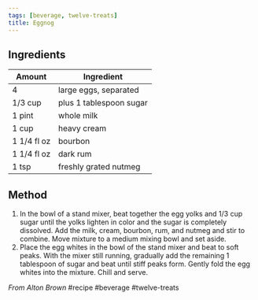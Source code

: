 ```yaml
---
tags: [beverage, twelve-treats]
title: Eggnog
---
```

## Ingredients
Amount | Ingredient
---|---
4 | large eggs, separated
1/3 cup | plus 1 tablespoon sugar
1 pint | whole milk
1 cup | heavy cream
1 1/4 fl oz | bourbon
1 1/4 fl oz | dark rum
1 tsp | freshly grated nutmeg

## Method
1. In the bowl of a stand mixer, beat together the egg yolks and 1/3 cup sugar until the yolks lighten in color and the sugar is completely dissolved. Add the milk, cream, bourbon, rum, and nutmeg and stir to combine. Move mixture to a medium mixing bowl and set aside.
2. Place the egg whites in the bowl of the stand mixer and beat to soft peaks. With the mixer still running, gradually add the remaining 1 tablespoon of sugar and beat until stiff peaks form. Gently fold the egg whites into the mixture. Chill and serve.

_From Alton Brown_
#recipe #beverage #twelve-treats 